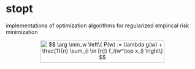 # stopt
implementations of optimization algorithms for regularized empirical risk minimization

<p align="center"><img alt="$$&#10;\arg \min_w  \left\{ P(w) := \lambda g(w) + \frac{1}{n} \sum_{i \in [n]} f_i(w^\top x_i) \right\}&#10;$$" src="https://rawgit.com/husk214/stopt (fetch/None/svgs/4b79c6ed6da73614583a1a3ec6978a04.svg?invert_in_darkmode" align=middle width="324.8685pt" height="59.12346pt"/></p>
